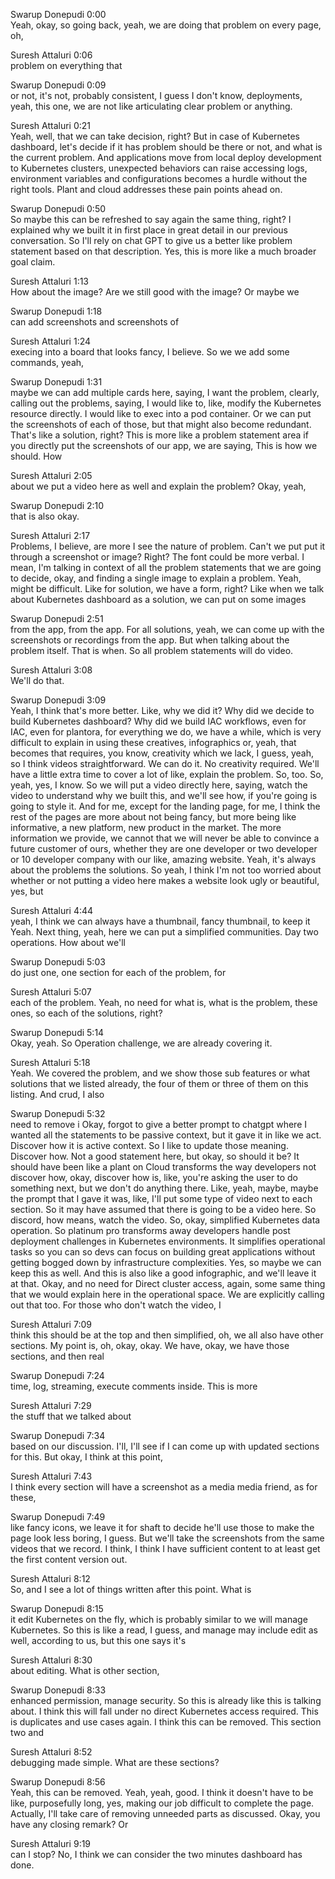 Swarup Donepudi  0:00  
Yeah, okay, so going back, yeah, we are doing that problem on every page, oh,

Suresh Attaluri  0:06  
problem on everything that

Swarup Donepudi  0:09  
or not, it's not, probably consistent, I guess I don't know, deployments, yeah, this one, we are not like articulating clear problem or anything.

Suresh Attaluri  0:21  
Yeah, well, that we can take decision, right? But in case of Kubernetes dashboard, let's decide if it has problem should be there or not, and what is the current problem. And applications move from local deploy development to Kubernetes clusters, unexpected behaviors can raise accessing logs, environment variables and configurations becomes a hurdle without the right tools. Plant and cloud addresses these pain points ahead on.

Swarup Donepudi  0:50  
So maybe this can be refreshed to say again the same thing, right? I explained why we built it in first place in great detail in our previous conversation. So I'll rely on chat GPT to give us a better like problem statement based on that description. Yes, this is more like a much broader goal claim.

Suresh Attaluri  1:13  
How about the image? Are we still good with the image? Or maybe we

Swarup Donepudi  1:18  
can add screenshots and screenshots of

Suresh Attaluri  1:24  
execing into a board that looks fancy, I believe. So we we add some commands, yeah,

Swarup Donepudi  1:31  
maybe we can add multiple cards here, saying, I want the problem, clearly, calling out the problems, saying, I would like to, like, modify the Kubernetes resource directly. I would like to exec into a pod container. Or we can put the screenshots of each of those, but that might also become redundant. That's like a solution, right? This is more like a problem statement area if you directly put the screenshots of our app, we are saying, This is how we should. How

Suresh Attaluri  2:05  
about we put a video here as well and explain the problem? Okay, yeah,

Swarup Donepudi  2:10  
that is also okay.

Suresh Attaluri  2:17  
Problems, I believe, are more I see the nature of problem. Can't we put put it through a screenshot or image? Right? The font could be more verbal. I mean, I'm talking in context of all the problem statements that we are going to decide, okay, and finding a single image to explain a problem. Yeah, might be difficult. Like for solution, we have a form, right? Like when we talk about Kubernetes dashboard as a solution, we can put on some images

Swarup Donepudi  2:51  
from the app, from the app. For all solutions, yeah, we can come up with the screenshots or recordings from the app. But when talking about the problem itself. That is when. So all problem statements will do video.

Suresh Attaluri  3:08  
We'll do that.

Swarup Donepudi  3:09  
Yeah, I think that's more better. Like, why we did it? Why did we decide to build Kubernetes dashboard? Why did we build IAC workflows, even for IAC, even for plantora, for everything we do, we have a while, which is very difficult to explain in using these creatives, infographics or, yeah, that becomes that requires, you know, creativity which we lack, I guess, yeah, so I think videos straightforward. We can do it. No creativity required. We'll have a little extra time to cover a lot of like, explain the problem. So, too. So, yeah, yes, I know. So we will put a video directly here, saying, watch the video to understand why we built this, and we'll see how, if you're going is going to style it. And for me, except for the landing page, for me, I think the rest of the pages are more about not being fancy, but more being like informative, a new platform, new product in the market. The more information we provide, we cannot that we will never be able to convince a future customer of ours, whether they are one developer or two developer or 10 developer company with our like, amazing website. Yeah, it's always about the problems the solutions. So yeah, I think I'm not too worried about whether or not putting a video here makes a website look ugly or beautiful, yes, but

Suresh Attaluri  4:44  
yeah, I think we can always have a thumbnail, fancy thumbnail, to keep it Yeah. Next thing, yeah, here we can put a simplified communities. Day two operations. How about we'll

Swarup Donepudi  5:03  
do just one, one section for each of the problem, for

Suresh Attaluri  5:07  
each of the problem. Yeah, no need for what is, what is the problem, these ones, so each of the solutions, right?

Swarup Donepudi  5:14  
Okay, yeah. So Operation challenge, we are already covering it.

Suresh Attaluri  5:18  
Yeah. We covered the problem, and we show those sub features or what solutions that we listed already, the four of them or three of them on this listing. And crud, I also

Swarup Donepudi  5:32  
need to remove i Okay, forgot to give a better prompt to chatgpt where I wanted all the statements to be passive context, but it gave it in like we act. Discover how it is active context. So I like to update those meaning. Discover how. Not a good statement here, but okay, so should it be? It should have been like a plant on Cloud transforms the way developers not discover how, okay, discover how is, like, you're asking the user to do something next, but we don't do anything there. Like, yeah, maybe, maybe the prompt that I gave it was, like, I'll put some type of video next to each section. So it may have assumed that there is going to be a video here. So discord, how means, watch the video. So, okay, simplified Kubernetes data operation. So platinum pro transforms away developers handle post deployment challenges in Kubernetes environments. It simplifies operational tasks so you can so devs can focus on building great applications without getting bogged down by infrastructure complexities. Yes, so maybe we can keep this as well. And this is also like a good infographic, and we'll leave it at that. Okay, and no need for Direct cluster access, again, some same thing that we would explain here in the operational space. We are explicitly calling out that too. For those who don't watch the video, I

Suresh Attaluri  7:09  
think this should be at the top and then simplified, oh, we all also have other sections. My point is, oh, okay, okay. We have, okay, we have those sections, and then real

Swarup Donepudi  7:24  
time, log, streaming, execute comments inside. This is more

Suresh Attaluri  7:29  
the stuff that we talked about

Swarup Donepudi  7:34  
based on our discussion. I'll, I'll see if I can come up with updated sections for this. But okay, I think at this point,

Suresh Attaluri  7:43  
I think every section will have a screenshot as a media media friend, as for these,

Swarup Donepudi  7:49  
like fancy icons, we leave it for shaft to decide he'll use those to make the page look less boring, I guess. But we'll take the screenshots from the same videos that we record. I think, I think I have sufficient content to at least get the first content version out.

Suresh Attaluri  8:12  
So, and I see a lot of things written after this point. What is

Swarup Donepudi  8:15  
it edit Kubernetes on the fly, which is probably similar to we will manage Kubernetes. So this is like a read, I guess, and manage may include edit as well, according to us, but this one says it's

Suresh Attaluri  8:30  
about editing. What is other section,

Swarup Donepudi  8:33  
enhanced permission, manage security. So this is already like this is talking about. I think this will fall under no direct Kubernetes access required. This is duplicates and use cases again. I think this can be removed. This section two and

Suresh Attaluri  8:52  
debugging made simple. What are these sections?

Swarup Donepudi  8:56  
Yeah, this can be removed. Yeah, yeah, good. I think it doesn't have to be like, purposefully long, yes, making our job difficult to complete the page. Actually, I'll take care of removing unneeded parts as discussed. Okay, you have any closing remark? Or

Suresh Attaluri  9:19  
can I stop? No, I think we can consider the two minutes dashboard has done.

